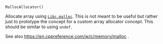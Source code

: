```
MallocAllocator()
```

Allocate array using [`Libc.malloc`](https://docs.julialang.org/en/v1/base/libc/#Base.Libc.malloc). This is not meant to be useful but rather just to prototype the concept for a custom array allocator concept. This should be similar to using `undef`.

See also https://en.cppreference.com/w/c/memory/malloc .
